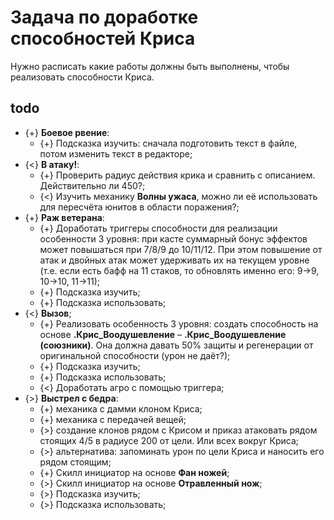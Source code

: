 # Задача по доработке способностей Криса
Нужно расписать какие работы должны быть выполнены, чтобы реализовать способности Криса.

## todo

* {+} **Боевое рвение**:
   * {+} Подсказка изучить: сначала подготовить текст в файле, потом изменить текст в редакторе;   
* {<} **В атаку!**:
   * {+} Проверить радиус действия крика и сравнить с описанием. Действительно ли 450?;
   * {<} Изучить механику **Волны ужаса**, можно ли её использовать для пересчёта юнитов в области поражения?;
* {+} **Раж ветерана**:
   * {+} Доработать триггеры способности для реализации особенности 3 уровня: при касте суммарный бонус эффектов может повышаться при 7/8/9 до 10/11/12. При этом повышение от атак и двойных атак может удерживать их на текущем уровне (т.е. если есть бафф на 11 стаков, то обновлять именно его: 9->9, 10->10, 11->11);
   * {+} Подсказка изучить;
   * {+} Подсказка использовать;
* {<} **Вызов**;
   * {+} Реализовать особенность 3 уровня: создать способность на основе **.Крис_Воодушевление** &ndash; **.Крис_Воодушевление (союзники)**. Она должна давать 50% защиты и регенерации от оригинальной способности (урон не даёт?);
   * {+} Подсказка изучить;
   * {+} Подсказка использовать;
   * {<} Доработать агро с помощью триггера;
* {>} **Выстрел с бедра**:
   * {+} механика с дамми клоном Криса;
   * {+} механика с передачей вещей;
   * {>} создание клонов рядом с Крисом и приказ атаковать рядом стоящих 4/5 в радиусе 200 от цели. Или всех вокруг Криса;
   * {>} альтернатива: запоминать урон по цели Криса и наносить его рядом стоящим;
   * {+} Скилл инициатор на основе **Фан ножей**;
   * {>} Скилл инициатор на основе **Отравленный нож**;
   * {>} Подсказка изучить;
   * {>} Подсказка использовать;